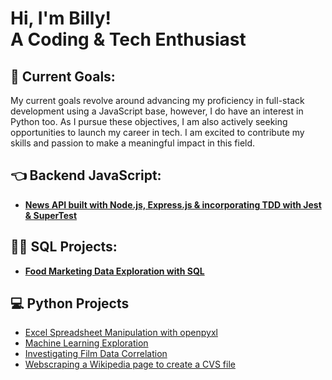 <h1>Hi, I'm Billy! <br/> A Coding & Tech Enthusiast </h1>

<h2>🌱 Current Goals: </h2>

My current goals revolve around advancing my proficiency in full-stack development using a JavaScript base, however, I do have an interest in Python too. As I pursue these objectives, I am also actively seeking opportunities to launch my career in tech. I am excited to contribute my skills and passion to make a meaningful impact in this field.


<h2>👈 Backend JavaScript:</h2>

- <b>[News API built with Node.js, Express.js & incorporating TDD with Jest & SuperTest](https://github.com/BillyLangdown/news-api)</b>

<h2>👨‍💻 SQL Projects:</h2>

- <b>[Food Marketing Data Exploration with SQL](https://github.com/BillyLangdown/SQL/blob/main/SQL_FoodMarketingData)</b>

<h2>💻 Python Projects </h2>

- [Excel Spreadsheet Manipulation with openpyxl](https://github.com/BillyLangdown/Python/commit/ddadcf8d9f047ca698a187d1c6445163390c8d17)
- [Machine Learning Exploration ](https://github.com/BillyLangdown/Python/blob/main/MachineLearningExporation.ipynb)
- [Investigating Film Data Correlation](https://github.com/BillyLangdown/Python/blob/main/FilmDataCorreation.ipynb)
- [Webscraping a Wikipedia page to create a CVS file](https://github.com/BillyLangdown/Python/blob/main/WebscrapingWikipedia.ipynb)


